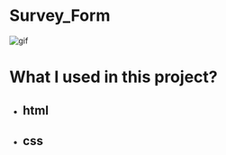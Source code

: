 # Survey_Form
![gif](./g%C4%B1ft/Video_23-01-14_01-34-07.gif)
# What I used in this project?
- ## html
- ## css
  